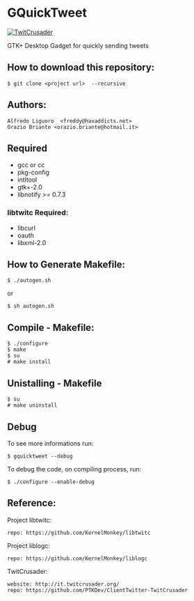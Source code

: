 # GQuickTweet

[![TwitCrusader](https://raw.github.com/KernelMonkey/GQuickTweet/master/share/image/gqt_logo.png)]()


GTK+ Desktop Gadget for quickly sending tweets

## How to download this repository:

	$ git clone <project url>  --recursive

## Authors:
	Alfredo Liguoro  <freddy@haxaddicts.net>
	Orazio Briante <orazio.briante@hotmail.it>

## Required

*    gcc or cc
*    pkg-config
*    intltool
*    gtk+-2.0
*    libnotify >= 0.7.3

### libtwitc Required:

*   libcurl
*   oauth
*   libxml-2.0


## How to Generate Makefile:

	$ ./autogen.sh
  or

	$ sh autogen.sh


## Compile - Makefile:
    
	$ ./configure
	$ make
	$ su
   	# make install


## Unistalling - Makefile

	$ su
	# make uninstall


## Debug

To see more informations run:

	$ gquicktweet --debug

To debug the code, on compiling process, run:

	$ ./configure --enable-debug


## Reference:

Project libtwitc:

	repo: https://github.com/KernelMonkey/libtwitc

Project liblogc:

	repo: https://github.com/KernelMonkey/liblogc

TwitCrusader:

	website: http://it.twitcrusader.org/
	repo: https://github.com/PTKDev/ClientTwitter-TwitCrusader  
